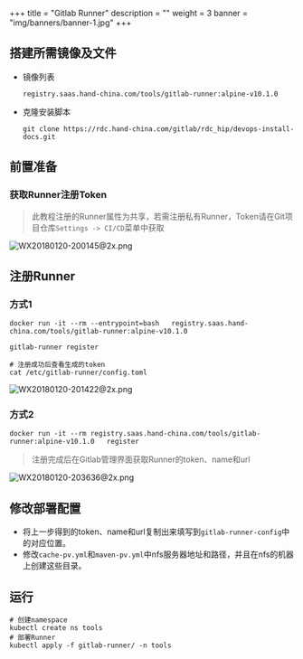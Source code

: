 +++
title = "Gitlab Runner"
description = ""
weight = 3
banner = "img/banners/banner-1.jpg"
+++

## 搭建所需镜像及文件
 - 镜像列表 

     ```
     registry.saas.hand-china.com/tools/gitlab-runner:alpine-v10.1.0
     ```
 - 克隆安装脚本 

     ```
     git clone https://rdc.hand-china.com/gitlab/rdc_hip/devops-install-docs.git
     ```
     
## 前置准备

### 获取Runner注册Token

  > 此教程注册的Runner属性为共享，若需注册私有Runner，Token请在Git项目仓库`Settings -> CI/CD`菜单中获取

  ![WX20180120-200145@2x.png](https://i.loli.net/2018/01/20/5a632fc4725c0.png)

## 注册Runner

### 方式1
  ```
  docker run -it --rm --entrypoint=bash   registry.saas.hand-china.com/tools/gitlab-runner:alpine-v10.1.0
  
  gitlab-runner register
  
  # 注册成功后查看生成的token
  cat /etc/gitlab-runner/config.toml
  ```
  ![WX20180120-201422@2x.png](https://i.loli.net/2018/01/20/5a63374918e2b.png)
 
### 方式2

  ```
  docker run -it --rm registry.saas.hand-china.com/tools/gitlab-runner:alpine-v10.1.0   register
  ```
  > 注册完成后在Gitlab管理界面获取Runner的token、name和url
  
  ![WX20180120-203636@2x.png](https://i.loli.net/2018/01/20/5a6337e86bb92.png)

## 修改部署配置
 - 将上一步得到的token、name和url复制出来填写到`gitlab-runner-config`中的对应位置。
 - 修改`cache-pv.yml`和`maven-pv.yml`中nfs服务器地址和路径，并且在nfs的机器上创建这些目录。

## 运行

 ```
 # 创建namespace
 kubectl create ns tools
 # 部署Runner
 kubectl apply -f gitlab-runner/ -n tools
 ```